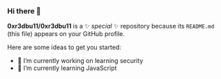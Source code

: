 ### Hi there 👋


**0xr3dbu11/0xr3dbu11** is a ✨ _special_ ✨ repository because its `README.md` (this file) appears on your GitHub profile.

Here are some ideas to get you started:

- 🔭 I’m currently working on learning security
- 🌱 I’m currently learning JavaScript


